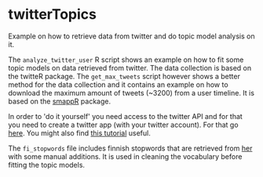 # twitterTopics
Example on how to retrieve data from twitter and do topic model analysis on it.

The `analyze_twitter_user` R script shows an example on how to fit some topic models on data retrieved from twitter. The data collection is based on the twitteR package. The `get_max_tweets` script however shows a better method for the data collection and it contains an example on how to download the maximum amount of tweets (~3200) from a user timeline. It is based on the [smappR]("https://github.com/SMAPPNYU/smappR/") package.

In order to 'do it yourself' you need access to the twitter API and for that you need to create a twitter app (with your twitter account). For that go [here]("https://apps.twitter.com/"). You might also find [this tutorial]("http://thinktostart.com/twitter-authentification-with-r/") useful.

The `fi_stopwords` file includes finnish stopwords that are retrieved from [her]("http://www.nettiapina.fi/finnish-stopword-list/") with some manual additions. It is used in cleaning the vocabulary before fitting the topic models.
